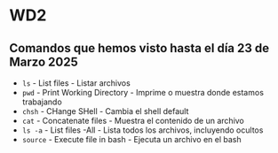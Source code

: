 # WD2

## Comandos que hemos visto hasta el día 23 de Marzo 2025

* `ls` - List files - Listar archivos
* `pwd` - Print Working Directory - Imprime o muestra donde estamos trabajando
* `chsh` - CHange SHell - Cambia el shell default
* `cat` - Concatenate files - Muestra el contenido de un archivo
* `ls -a` - List files -All - Lista todos los archivos, incluyendo ocultos
* `source` - Execute file in bash - Ejecuta un archivo en el bash

